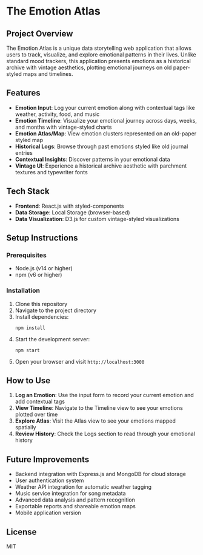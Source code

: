 # The Emotion Atlas

## Project Overview
The Emotion Atlas is a unique data storytelling web application that allows users to track, visualize, and explore emotional patterns in their lives. Unlike standard mood trackers, this application presents emotions as a historical archive with vintage aesthetics, plotting emotional journeys on old paper-styled maps and timelines.

## Features
- **Emotion Input**: Log your current emotion along with contextual tags like weather, activity, food, and music
- **Emotion Timeline**: Visualize your emotional journey across days, weeks, and months with vintage-styled charts
- **Emotion Atlas/Map**: View emotion clusters represented on an old-paper styled map
- **Historical Logs**: Browse through past emotions styled like old journal entries
- **Contextual Insights**: Discover patterns in your emotional data
- **Vintage UI**: Experience a historical archive aesthetic with parchment textures and typewriter fonts

## Tech Stack
- **Frontend**: React.js with styled-components
- **Data Storage**: Local Storage (browser-based)
- **Data Visualization**: D3.js for custom vintage-styled visualizations

## Setup Instructions

### Prerequisites
- Node.js (v14 or higher)
- npm (v6 or higher)

### Installation
1. Clone this repository
2. Navigate to the project directory
3. Install dependencies:
   ```
   npm install
   ```
4. Start the development server:
   ```
   npm start
   ```
5. Open your browser and visit `http://localhost:3000`

## How to Use
1. **Log an Emotion**: Use the input form to record your current emotion and add contextual tags
2. **View Timeline**: Navigate to the Timeline view to see your emotions plotted over time
3. **Explore Atlas**: Visit the Atlas view to see your emotions mapped spatially
4. **Review History**: Check the Logs section to read through your emotional history


## Future Improvements
- Backend integration with Express.js and MongoDB for cloud storage
- User authentication system
- Weather API integration for automatic weather tagging
- Music service integration for song metadata
- Advanced data analysis and pattern recognition
- Exportable reports and shareable emotion maps
- Mobile application version

## License
MIT
